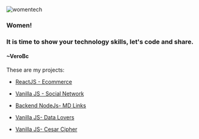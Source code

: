 ![womentech](https://user-images.githubusercontent.com/55853256/102697218-2c90ff80-4202-11eb-8d3d-68326f5e6f56.jpg)

### Women!
### It is time to show your technology skills, let's code and share.
#### ~VeroBc

<!--
**VeroBc/VeroBc** is a ✨ _special_ ✨ repository because its `README.md` (this file) appears on your GitHub profile.

Here are some ideas to get you started:

- 🔭 I’m currently working on ...
- 🌱 I’m currently learning ...
- 👯 I’m looking to collaborate on ...
- 🤔 I’m looking for help with ...
- 💬 Ask me about ...
- 📫 How to reach me: ...
- 😄 Pronouns: ...
- ⚡ Fun fact: ...
-->

These are my projects:

- [ReactJS - Ecommerce](https://github.com/VeroBc/hackaton)

- [Vanilla JS - Social Network](https://github.com/VeroBc/LIM013-fe-social-network)

- [Backend NodeJs- MD Links](https://github.com/VeroBc/LIM013-fe-md-links)

- [Vanilla JS- Data Lovers](https://github.com/VeroBc/LIM013-data-lovers)

- [Vanilla JS- Cesar Cipher](https://github.com/VeroBc/LIM013-cipher)



